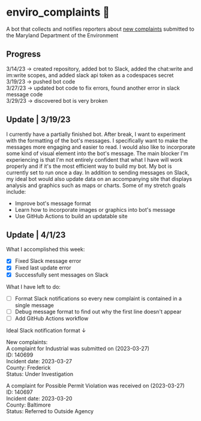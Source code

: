 # enviro_complaints 🌿
A bot that collects and notifies reporters about [new complaints](https://opendata.maryland.gov/Energy-and-Environment/Maryland-Department-of-the-Environment-MDE-Water-a/cnkn-n3pr) submitted to the Maryland Department of the Environment
## Progress
3/14/23 → created repository, added bot to Slack, added the chat:write and im:write scopes, and added slack api token as a codespaces secret
<br/>
3/19/23 → pushed bot code
<br/>
3/27/23 → updated bot code to fix errors, found another error in slack message code
<br/>
3/29/23 → discovered bot is very broken
## Update | 3/19/23
I currently have a partially finished bot. After break, I want to experiment with the formatting of the bot's messages. I specifically want to make the messages more engaging and easier to read. I would also like to incorporate some kind of visual element into the bot's message. 
The main blocker I'm experiencing is that I'm not entirely confident that what I have will work properly and if it's the most efficient way to build my bot. My bot is currently set to run once a day. In addition to sending messages on Slack, my ideal bot would also update data on an accompanying site that displays analysis and graphics such as maps or charts. 
Some of my stretch goals include:
* Improve bot's message format 
* Learn how to incorporate images or graphics into bot's message
* Use GitHub Actions to build an updatable site 
## Update | 4/1/23
What I accomplished this week:
- [x] Fixed Slack message error
- [x] Fixed last update error
- [x] Successfully sent messages on Slack

What I have left to do:
- [ ] Format Slack notifications so every new complaint is contained in a single message
- [ ] Debug message format to find out why the first line doesn't appear
- [ ] Add GitHub Actions workflow

Ideal Slack notification format ↓

New complaints:
<br/>
A complaint for Industrial was submitted on (2023-03-27)
<br/>
ID: 140699
<br/>
Incident date: 2023-03-27
<br/>
County: Frederick
<br/>
Status: Under Investigation
<br/>

A complaint for Possible Permit Violation was received on (2023-03-27)
<br/>
ID: 140697
<br/>
Incident date: 2023-03-20
<br/>
County: Baltimore
<br/>
Status: Referred to Outside Agency
